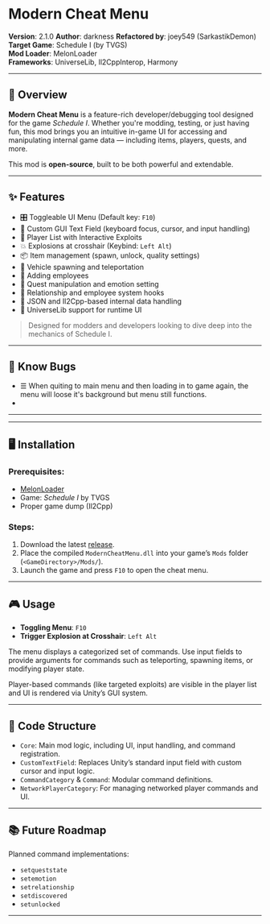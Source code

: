 # Modern Cheat Menu

**Version**: 2.1.0
**Author**: darkness
**Refactored by**: joey549 (SarkastikDemon)
**Target Game**: Schedule I (by TVGS)  
**Mod Loader**: MelonLoader  
**Frameworks**: UniverseLib, Il2CppInterop, Harmony

---

## 📌 Overview

**Modern Cheat Menu** is a feature-rich developer/debugging tool designed for the game *Schedule I*. Whether you're modding, testing, or just having fun, this mod brings you an intuitive in-game UI for accessing and manipulating internal game data — including items, players, quests, and more.

This mod is **open-source**, built to be both powerful and extendable.

---

## ✨ Features

- 🎛️ Toggleable UI Menu (Default key: `F10`)
- 🧰 Custom GUI Text Field (keyboard focus, cursor, and input handling)
- 👥 Player List with Interactive Exploits
- 💥 Explosions at crosshair (Keybind: `Left Alt`)
- 📦 Item management (spawn, unlock, quality settings)
- 🚗 Vehicle spawning and teleportation
- 👥 Adding employees
- 🧠 Quest manipulation and emotion setting
- 🔐 Relationship and employee system hooks
- 📜 JSON and Il2Cpp-based internal data handling
- 🧩 UniverseLib support for runtime UI

> Designed for modders and developers looking to dive deep into the mechanics of Schedule I.

---

## 🐛 Know Bugs
- ☰ When quiting to main menu and then loading in to game again, the menu will loose it's background but menu still functions.
- 
---

---

## 🖥️ Installation

### Prerequisites:
- [MelonLoader](https://melonwiki.xyz/)
- Game: *Schedule I* by TVGS
- Proper game dump (Il2Cpp)

### Steps:
1. Download the latest [release](https://github.com/YOUR_USERNAME/YOUR_REPO/releases).
2. Place the compiled `ModernCheatMenu.dll` into your game’s `Mods` folder (`<GameDirectory>/Mods/`).
3. Launch the game and press `F10` to open the cheat menu.

---

## 🎮 Usage

- **Toggling Menu**: `F10`
- **Trigger Explosion at Crosshair**: `Left Alt`

The menu displays a categorized set of commands. Use input fields to provide arguments for commands such as teleporting, spawning items, or modifying player state.

Player-based commands (like targeted exploits) are visible in the player list and UI is rendered via Unity’s GUI system.

---

## 🧱 Code Structure

- `Core`: Main mod logic, including UI, input handling, and command registration.
- `CustomTextField`: Replaces Unity’s standard input field with custom cursor and input logic.
- `CommandCategory` & `Command`: Modular command definitions.
- `NetworkPlayerCategory`: For managing networked player commands and UI.

---

## 📚 Future Roadmap

Planned command implementations:
- `setqueststate`
- `setemotion`
- `setrelationship`
- `setdiscovered`
- `setunlocked`

---
